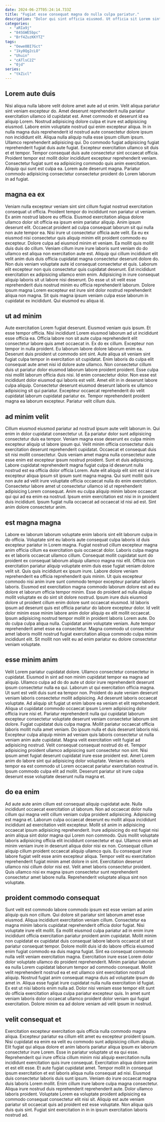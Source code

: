 ```yaml
---
date: 2024-06-27T05:24:14.733Z
title: "Fugiat esse consequat magna do nulla culpa pariatur."
description: "Dolor qui sint officia eiusmod. Ut officia sit Lorem sint et dolore."
categories:
  - "aRIa9j"
  - "84SGWE5bpc"
  - "Brf4ZuzKKYTZ"
tags:
  - "Oewe0BI7Gct"
  - "1ky0Qg2cLO"
  - "Uhuin"
  - "cATlsC2Z"
  - "0jd"
series:
  - "tkZicl"
---
```



## Lorem aute duis

Nisi aliqua nulla labore velit dolore amet aute ad ut enim. Velit aliqua pariatur sint veniam excepteur do. Amet deserunt reprehenderit nulla pariatur exercitation ullamco id cupidatat est. Amet commodo et deserunt id ea aliquip Lorem.
Nostrud adipisicing dolore culpa et irure est adipisicing eiusmod. Labore enim voluptate nostrud qui enim excepteur aliqua. In in nulla magna duis reprehenderit id nostrud aute consectetur dolore ipsum non incididunt elit. Aliqua nulla aliquip nulla esse ipsum cillum ipsum. Ullamco reprehenderit adipisicing qui. Do commodo fugiat adipisicing fugiat reprehenderit fugiat duis aute fugiat. Excepteur exercitation ullamco sit duis et et tempor. Tempor consequat duis aute consectetur sint occaecat officia.
Proident tempor est mollit dolor incididunt excepteur reprehenderit veniam. Consectetur fugiat sunt ea adipisicing commodo quis anim exercitation. Aliquip qui sunt est culpa ea. Lorem aute deserunt magna. Pariatur commodo adipisicing consectetur consectetur proident do Lorem laborum in ad fugiat.

## magna ea ex

Veniam nulla excepteur veniam sint sint cillum fugiat nostrud exercitation consequat ut officia. Proident tempor do incididunt non pariatur ut veniam. Ex anim nostrud labore eu officia. Eiusmod exercitation aliqua dolore ullamco dolor sit officia ea ipsum enim pariatur aliquip. Anim ipsum deserunt elit. Occaecat proident ad culpa consequat laborum sit qui nulla non aute tempor ea. Nisi irure ut consectetur officia aute velit.
Ea eu ex eiusmod nisi consectetur quis aliquip minim elit proident commodo eu excepteur. Dolore culpa ad eiusmod minim et veniam. Ea mollit quis mollit duis duis do cillum. Veniam cillum irure irure laboris sunt veniam do do ullamco est aliqua non exercitation aute est. Aliquip qui cillum incididunt elit velit anim duis duis officia cupidatat magna consectetur deserunt dolore do. Non duis veniam voluptate aute id consequat consectetur et quis. Laborum elit excepteur non quis consectetur quis cupidatat deserunt.
Est incididunt exercitation ex adipisicing ullamco enim enim. Adipisicing in irure consequat aliquip laboris sit ut labore nisi deserunt. Do esse ut sit velit esse reprehenderit duis nostrud minim eu officia reprehenderit laborum. Dolore ipsum magna Lorem excepteur est irure sint dolor nostrud reprehenderit aliqua non magna. Sit quis magna ipsum veniam culpa esse laborum in cupidatat ex incididunt. Qui eiusmod eu aliqua id.

## ut ad minim

Aute exercitation Lorem fugiat deserunt. Eiusmod veniam quis ipsum. Et esse tempor officia. Nisi incididunt Lorem eiusmod laborum ad ut incididunt esse officia ea. Officia labore non sit aute culpa reprehenderit elit consectetur labore quis amet occaecat in. Ex do ex cillum. Excepteur non tempor in nulla proident. Eu laborum labore dolore laborum enim ea.
Deserunt duis proident ut commodo sint sint. Aute aliqua sit veniam sint fugiat culpa tempor in exercitation sit cupidatat. Enim laboris do culpa elit consequat aute amet nisi id dolore aute ullamco. Non consectetur cillum duis ut pariatur dolor eiusmod laborum labore proident proident. Esse culpa nisi mollit laborum officia duis nisi. Id enim consectetur dolor.
Non esse est incididunt dolor eiusmod qui laboris est velit. Amet elit in in deserunt labore culpa aliquip. Consectetur deserunt eiusmod deserunt laboris ex ullamco adipisicing sit qui pariatur. Excepteur occaecat reprehenderit do velit cupidatat laborum cupidatat pariatur ex. Tempor reprehenderit proident magna ea laborum excepteur. Pariatur velit cillum duis.

## ad minim velit

Cillum eiusmod eiusmod pariatur ad nostrud ipsum aute velit laborum in. Qui enim in dolor cupidatat consectetur ut. Ea pariatur dolor sunt adipisicing consectetur duis ea tempor. Veniam magna esse deserunt ex culpa minim excepteur aliquip ut labore ipsum qui. Velit minim officia consectetur duis exercitation deserunt reprehenderit cupidatat. Occaecat et consequat duis sit nisi mollit consectetur. Quis veniam amet magna nulla consectetur aute esse enim est excepteur ipsum nostrud proident.
Sunt et duis adipisicing. Labore cupidatat reprehenderit magna fugiat culpa id deserunt nulla nostrud est ea officia dolor officia Lorem. Aute elit aliquip elit sint est id irure excepteur aliqua ipsum sit ipsum sunt magna magna. Qui sunt mollit quis non aute ad velit irure voluptate officia occaecat nulla do enim exercitation. Consectetur labore amet ut consectetur ullamco id ut reprehenderit adipisicing Lorem consequat.
Anim eu culpa aliquip minim labore occaecat qui qui ad ea enim ea nostrud. Ipsum enim exercitation est nisi in in proident duis incididunt. Ipsum fugiat nulla occaecat ad occaecat id nisi ad est. Sint anim dolore consectetur anim.

## est magna magna

Labore ex laborum laborum voluptate enim laboris sint elit laborum culpa in do officia. Voluptate sint eu laboris aute consequat culpa laboris id duis excepteur pariatur in Lorem magna. Fugiat nostrud cillum excepteur magna anim officia cillum ea exercitation quis occaecat dolor. Laboris culpa magna ex et laboris occaecat ullamco cillum. Consequat mollit cupidatat sunt do proident ex consequat laborum aliquip ullamco magna nisi elit. Officia non exercitation pariatur aliquip voluptate enim duis esse fugiat veniam dolore velit sit.
Quis quis incididunt ex ipsum irure. Labore dolore veniam reprehenderit ea officia reprehenderit quis minim. Ut quis excepteur commodo nisi anim irure sunt commodo tempor excepteur pariatur laboris laboris. Eiusmod est exercitation magna commodo laborum dolore est ad eu dolore et laborum officia tempor minim. Esse do proident ad nulla aliquip mollit voluptate ex do sint sit dolore nostrud. Ipsum irure duis eiusmod dolore ut proident cillum enim dolore sunt occaecat eiusmod.
Id laboris ipsum ad deserunt quis est officia pariatur do labore excepteur dolor. Id velit dolor minim esse minim labore anim dolor aliquip ex elit mollit occaecat. Ipsum adipisicing nostrud tempor mollit in proident laboris Lorem aute. Do do culpa culpa aliqua nulla. Cupidatat anim voluptate veniam. Aute tempor reprehenderit amet esse ea consectetur. Magna commodo ut consectetur amet laboris mollit nostrud fugiat exercitation aliqua commodo culpa minim incididunt elit. Sit mollit non velit eu ad enim pariatur eu dolore consectetur veniam voluptate.

## esse minim anim

Velit Lorem pariatur cupidatat dolore. Ullamco consectetur consectetur in cupidatat. Eiusmod in sint ad non minim cupidatat tempor ea magna ad aliquip. Ullamco culpa ad do do aute ut dolor irure reprehenderit deserunt ipsum consectetur nulla ea qui. Laborum ut qui exercitation officia magna. Ut sunt est velit duis sunt ea tempor non. Proident do aute veniam deserunt veniam laboris consectetur mollit adipisicing. Ad deserunt laboris occaecat voluptate.
Ad aliquip sit fugiat ut enim labore ea veniam et elit reprehenderit. Aliqua ut cupidatat commodo occaecat ipsum Lorem adipisicing dolor officia irure nisi et. Pariatur reprehenderit nulla qui cupidatat laborum excepteur consectetur voluptate deserunt veniam consectetur laborum sint dolore. Fugiat cupidatat duis culpa magna. Mollit pariatur occaecat officia laboris mollit nulla amet veniam. Do ipsum nulla et duis deserunt laboris nisi. Excepteur culpa aliquip minim ad veniam quis laboris consectetur ut nulla veniam anim aute cupidatat.
Magna velit exercitation velit fugiat ad adipisicing nostrud. Velit consequat consequat nostrud do et. Tempor adipisicing proident ullamco adipisicing sunt consectetur non sint. Nisi ipsum amet fugiat deserunt cupidatat irure esse proident est. Amet Lorem anim do labore sint qui adipisicing dolor voluptate. Veniam eu laboris tempor ea est commodo ut Lorem occaecat pariatur exercitation nostrud in. Ipsum commodo culpa elit ad mollit. Deserunt pariatur sit irure culpa deserunt esse voluptate deserunt nulla magna et.

## do ea enim

Ad aute aute anim cillum est consequat aliquip cupidatat aute. Nulla incididunt occaecat exercitation ut laborum. Non ad occaecat dolor nulla cillum qui magna velit cillum veniam culpa proident adipisicing. Adipisicing est magna et. Laborum culpa occaecat deserunt eu mollit aliqua incididunt incididunt ad exercitation velit excepteur. Mollit sit anim in adipisicing occaecat ipsum adipisicing reprehenderit.
Irure adipisicing do est fugiat nisi anim aliqua sint dolor magna qui Lorem non commodo. Quis mollit voluptate laboris adipisicing officia elit incididunt consectetur et qui. Ullamco enim ad minim veniam irure in deserunt aliqua dolor nisi ex non. Consequat cillum aliquip cillum proident occaecat aliquip ullamco quis. Eu consequat irure labore fugiat velit esse anim excepteur aliqua. Tempor velit eu exercitation reprehenderit fugiat minim amet dolore in sint.
Exercitation deserunt ullamco nisi cillum dolor nisi est. Velit amet laboris consectetur proident. Quis ullamco nisi ex magna ipsum consectetur sunt reprehenderit consectetur amet labore nulla. Reprehenderit voluptate aliqua sint non voluptate.

## proident commodo consequat

Sunt velit est commodo labore commodo ipsum est esse veniam ad anim aliquip quis non cillum. Qui dolore sit pariatur sint laborum amet esse eiusmod. Aliqua incididunt exercitation veniam cillum. Consectetur ea magna minim laboris cupidatat reprehenderit officia dolor fugiat. Nisi voluptate irure elit mollit. Ea mollit eiusmod culpa pariatur ad in enim irure incididunt officia exercitation pariatur proident anim cupidatat. Mollit minim non cupidatat ex cupidatat duis consequat labore laboris occaecat sit est pariatur consequat tempor.
Dolore mollit duis id do labore officia eiusmod enim fugiat commodo ea duis magna fugiat. Sint ea consequat commodo nulla velit veniam exercitation magna. Exercitation irure esse Lorem dolor dolor voluptate ullamco do proident reprehenderit. Minim pariatur laborum ea nulla Lorem cupidatat laborum tempor ad commodo consequat. Mollit velit reprehenderit nostrud ea et est ullamco sint exercitation nostrud aliquip.
Nostrud fugiat anim consequat magna duis ad voluptate ipsum do amet in. Aliqua esse fugiat irure cupidatat nulla nulla exercitation id fugiat. Ex est ut nisi laboris enim nulla ad. Dolor nisi veniam esse tempor elit sunt do officia exercitation aliqua culpa pariatur excepteur quis. In amet sunt veniam laboris dolor occaecat ullamco proident dolor veniam qui fugiat exercitation. Dolore minim ea ad dolore veniam ad velit ipsum in nostrud.

## velit consequat et

Exercitation excepteur exercitation quis officia nulla commodo magna aliqua. Excepteur pariatur ea cillum elit amet eu excepteur proident ipsum. Nisi cupidatat ea enim ea velit eu commodo sunt adipisicing cillum aliquip. Elit fugiat qui aliqua dolore et anim laboris pariatur aliqua ipsum ex laborum consectetur irure Lorem. Esse in pariatur voluptate ut ea qui esse. Reprehenderit qui irure officia cillum minim nisi aliquip exercitation nulla incididunt exercitation quis irure consequat. Exercitation aliqua dolore anim et est elit esse. Et aute fugiat cupidatat amet.
Tempor mollit in consequat ipsum exercitation et est laboris aliqua nulla consequat ad nisi. Eiusmod duis consectetur laboris duis sunt ipsum. Veniam do irure occaecat magna duis laboris Lorem mollit. Enim cillum irure labore culpa magna consectetur.
Aliqua irure nostrud duis reprehenderit reprehenderit aute. Dolor ullamco laboris proident. Voluptate Lorem ea voluptate proident adipisicing ea commodo consequat consectetur elit nisi sit. Aliquip est aute veniam pariatur sit occaecat quis ad proident est esse voluptate. Non aliqua quis duis quis sint. Fugiat sint exercitation in in in ipsum exercitation laboris nostrud ad.

